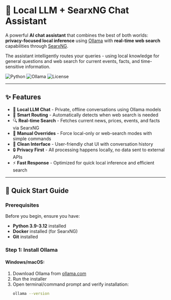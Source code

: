 # 🔎 Local LLM + SearxNG Chat Assistant

A powerful **AI chat assistant** that combines the best of both worlds: **privacy-focused local inference** using [Ollama](https://ollama.com) with **real-time web search** capabilities through [SearxNG](https://docs.searxng.org/). 

The assistant intelligently routes your queries - using local knowledge for general questions and web search for current events, facts, and time-sensitive information.

![Python](https://img.shields.io/badge/python-v3.9+-blue.svg)
![Ollama](https://img.shields.io/badge/ollama-compatible-green.svg)
![License](https://img.shields.io/badge/license-MIT-blue.svg)

---

## ✨ Features

- 🤖 **Local LLM Chat** - Private, offline conversations using Ollama models
- 🧠 **Smart Routing** - Automatically detects when web search is needed
- 🔍 **Real-time Search** - Fetches current news, prices, events, and facts via SearxNG
- 🎯 **Manual Overrides** - Force local-only or web-search modes with simple commands
- 💬 **Clean Interface** - User-friendly chat UI with conversation history
- 🔒 **Privacy First** - All processing happens locally, no data sent to external APIs
- ⚡ **Fast Response** - Optimized for quick local inference and efficient search

---

## 🚀 Quick Start Guide

### Prerequisites

Before you begin, ensure you have:
- **Python 3.9-3.12** installed
- **Docker** installed (for SearxNG)
- **Git** installed

### Step 1: Install Ollama

#### Windows/macOS:
1. Download Ollama from [ollama.com](https://ollama.com/download)
2. Run the installer
3. Open terminal/command prompt and verify installation:
   ```bash
   ollama --version
